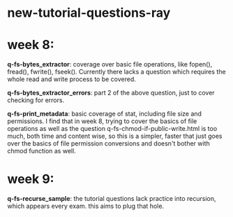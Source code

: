 # new-tutorial-questions-ray

# week 8:
**q-fs-bytes_extractor**: coverage over basic file operations, like fopen(), fread(), fwrite(), fseek(). Currently there lacks a question which requires the whole read and write process to be covered.
<br>

**q-fs-bytes_extractor_errors**: part 2 of the above question, just to cover checking for errors.

**q-fs-print_metadata**: basic coverage of stat, including file size and permissions. 
I find that in week 8, trying to cover the basics of file operations as well as the question q-fs-chmod-if-public-write.html is too much, both time and content wise, so this is a simpler, faster that just goes over the basics of file permission conversions and doesn't bother with chmod function as well.

# week 9: 

**q-fs-recurse_sample**: the tutorial questions lack practice into recursion, which appears every exam. this aims to plug that hole.



